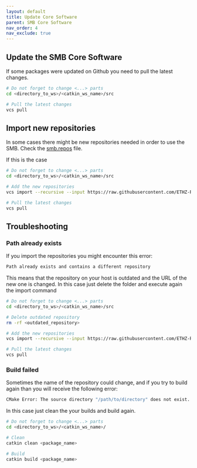 ```yaml
---
layout: default
title: Update Core Software
parent: SMB Core Software
nav_order: 4
nav_exclude: true
---
```


## Update the SMB Core Software
If some packages were updated on Github you need to pull the latest changes.

```bash
# Do not forget to change <...> parts
cd <directory_to_ws>/<catkin_ws_name>/src

# Pull the latest changes
vcs pull
```
## Import new repositories
In some cases there might be new repositories needed in order to use the SMB. Check the [smb.repos](https://github.com/ETHZ-RobotX/SuperMegaBot/blob/master/smb.repos) file.

If this is the case
```bash
# Do not forget to change <...> parts
cd <directory_to_ws>/<catkin_ws_name>/src

# Add the new repositories
vcs import --recursive --input https://raw.githubusercontent.com/ETHZ-RobotX/SuperMegaBot/master/smb.repos .

# Pull the latest changes
vcs pull
```

## Troubleshooting

### Path already exists
If you import the repositories you might encounter this error:

```bash
Path already exists and contains a different repository
```

This means that the repository on your host is outdated and the URL of the new one is changed. In this case just delete the folder and execute again the import command

```bash
# Do not forget to change <...> parts
cd <directory_to_ws>/<catkin_ws_name>/src

# Delete outdated repository
rm -rf <outdated_repository>

# Add the new repositories
vcs import --recursive --input https://raw.githubusercontent.com/ETHZ-RobotX/SuperMegaBot/master/smb.repos .

# Pull the latest changes
vcs pull
```

### Build failed
Sometimes the name of the repository could change, and if you try to build again than you will receive the following error:

```bash
CMake Error: The source directory "/path/to/directory" does not exist.
```

In this case just clean the your builds and build again.
```bash
# Do not forget to change <...> parts
cd <directory_to_ws>/<catkin_ws_name>/

# Clean
catkin clean <package_name>

# Build
catkin build <package_name>
```